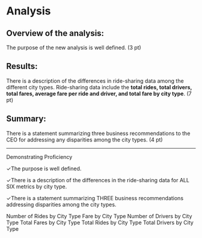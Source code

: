 # Analysis

## Overview of the analysis:

The purpose of the new analysis is well defined. (3 pt)

## Results:

There is a description of the differences in ride-sharing data among the different city types. Ride-sharing data include the **total rides, total drivers, total fares, average fare per ride and driver, and total fare by city type**. (7 pt)

## Summary:

There is a statement summarizing three business recommendations to the CEO for addressing any disparities among the city types. (4 pt)


-----------------
Demonstrating Proficiency

✓The purpose is well defined. 

✓There is a description of the differences in the ride-sharing data for ALL SIX metrics by city type. 

✓There is a statement summarizing THREE business recommendations addressing disparities among the city types.


Number of Rides by City Type
Fare by City Type
Number of Drivers by City Type
Total Fares by City Type
Total Rides by City Type
Total Drivers by City Type
